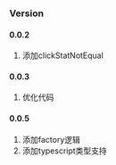 ### Version

#### 0.0.2

1. 添加clickStatNotEqual

#### 0.0.3

1. 优化代码

#### 0.0.5

1. 添加factory逻辑
1. 添加typescript类型支持
